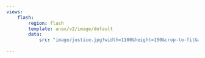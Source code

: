 ```yaml
---
views:
    flash:
        region: flash
        template: anax/v2/image/default
        data:
            src: "image/justice.jpg?width=1100&height=150&crop-to-fit&area=0,0,30,0"
            
---
```

